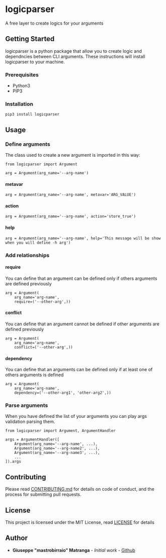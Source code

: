 # logicparser

A free layer to create logics for your arguments

## Getting Started

logicparser is a python package that allow you to create logic and dependncies
between CLI arguments.
These instructions will install logicparser to your machine.

### Prerequisites

* Python3
* PIP3

### Installation

```
pip3 install logicparser 
```

## Usage

### Define arguments

The class used to create a new argument is imported in this way:
```
from logicparser import Argument

arg = Argument(arg_name='--arg-name')
```

#### metavar

```
arg = Argument(arg_name='--arg-name', metavar='ARG_VALUE')
```

#### action 

```
arg = Argument(arg_name='--arg-name', action='store_true')
```

#### help 

```
arg = Argument(arg_name='--arg-name', help='This message will be show when you will define -h arg')
```

### Add relationships

#### require
You can define that an argument can be defined only if others arguments
are defined previously
```
arg = Argument(
    arg_name='arg-name',
    require=('--other-arg',))
```

#### conflict
You can define that an argument cannot be defined if other arguments are
defined previously
```
arg = Argument(
    arg_name='arg-name',
    conflict=('--other-arg',))
```

#### dependency
You can define that an arguments can be defined only if at least one of others
arguments is defined
```
arg = Argument(
    arg_name='arg-name',
    dependency=('--other-arg1', 'other-arg2',))
```

### Parse arguments
When you have defined the list of your arguments you can play 
args validation parsing them.
```
from logicparser import Argument, ArgumentHandler

args = ArgumentHandler([
    Argument(arg_name='--arg-name', ...),
    Argument(arg_name='--arg-name2', ...),
    Argument(arg_name='--arg-name3', ...),
    ...
]).args
```

## Contributing

Please read [CONTRIBUTING.md](CONTRIBUTING.md) for details on code of conduct, and the process for submitting pull requests.

## License

This project is licensed under the MIT License, read [LICENSE](LICENSE) for details 

## Author

* **Giuseppe "mastrobirraio" Matranga** - *Initial work* - [Github](https://github.com/mastrobirraio)